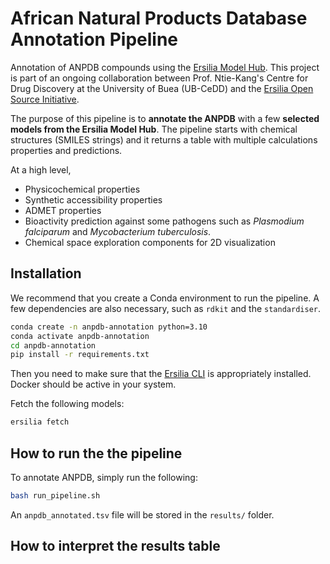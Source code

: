 # African Natural Products Database Annotation Pipeline

Annotation of ANPDB compounds using the [Ersilia Model Hub](https://gihtub.com/ersilia-os/ersilia). This project is part of an ongoing collaboration between Prof. Ntie-Kang's Centre for Drug Discovery at the University of Buea (UB-CeDD) and the [Ersilia Open Source Initiative](https://ersilia.io).

The purpose of this pipeline is to **annotate the ANPDB** with a few **selected models from the Ersilia Model Hub**. The pipeline starts with chemical structures (SMILES strings) and it returns a table with multiple calculations properties and predictions.

At a high level, 
* Physicochemical properties
* Synthetic accessibility properties
* ADMET properties
* Bioactivity prediction against some pathogens such as _Plasmodium falciparum_ and _Mycobacterium tuberculosis_.
* Chemical space exploration components for 2D visualization

## Installation

We recommend that you create a Conda environment to run the pipeline. A few dependencies are also necessary, such as `rdkit` and the `standardiser`.

```bash
conda create -n anpdb-annotation python=3.10
conda activate anpdb-annotation
cd anpdb-annotation
pip install -r requirements.txt
```

Then you need to make sure that the [Ersilia CLI](https://github.com/ersilia-os/ersilia) is appropriately installed. Docker should be active in your system.

Fetch the following models:
```bash
ersilia fetch
```

## How to run the the pipeline

To annotate ANPDB, simply run the following:
```bash
bash run_pipeline.sh
```

An `anpdb_annotated.tsv` file will be stored in the `results/` folder.

## How to interpret the results table
